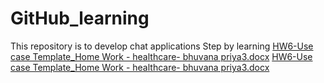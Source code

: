 # GitHub_learning
This repository is to develop chat applications
Step by learning
[HW6-Use case Template_Home Work - healthcare- bhuvana priya3.docx](https://github.com/PoppyBhu/GitHub_learning/files/9417566/HW6-Use.case.Template_Home.Work.-.healthcare-.bhuvana.priya3.docx)
[HW6-Use case Template_Home Work - healthcare- bhuvana priya3.docx](https://github.com/PoppyBhu/GitHub_learning/files/9417567/HW6-Use.case.Template_Home.Work.-.healthcare-.bhuvana.priya3.docx)
